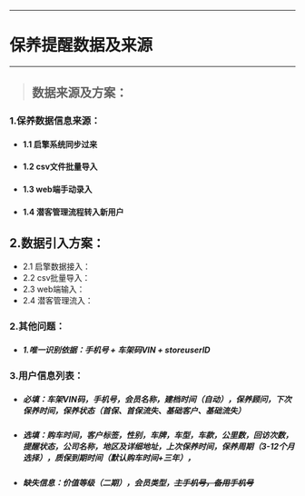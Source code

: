 -----------------
# 保养提醒数据及来源
------------------
> ## 数据来源及方案：  

 ### 1.保养数据信息来源：  
 + #### 1.1 启擎系统同步过来
 + #### 1.2 csv文件批量导入
 + #### 1.3 web端手动录入
 + #### 1.4 潜客管理流程转入新用户

## 2.数据引入方案：
 - 2.1 启擎数据接入：
 - 2.2 csv批量导入：
 - 2.3 web端输入：
 - 2.4 潜客管理流入：


### 2.其他问题：
 - ##### 1.唯一识别依据：手机号 + 车架码VIN + storeuserID
 
### 3.用户信息列表：
 - ##### 必填：车架VIN码，手机号，会员名称，建档时间（自动），保养顾问，下次保养时间，保养状态（首保、首保流失、基础客户、基础流失）
 - ##### 选填：购车时间，客户标签，性别，车牌，车型，车款，公里数，回访次数，提醒状态，公司名称，地区及详细地址，上次保养时间，保养周期（3-12个月选择），质保到期时间（默认购车时间+三年），
 - ##### 缺失信息：价值等级（二期），会员类型，~~主手机号，备用手机号~~

 
